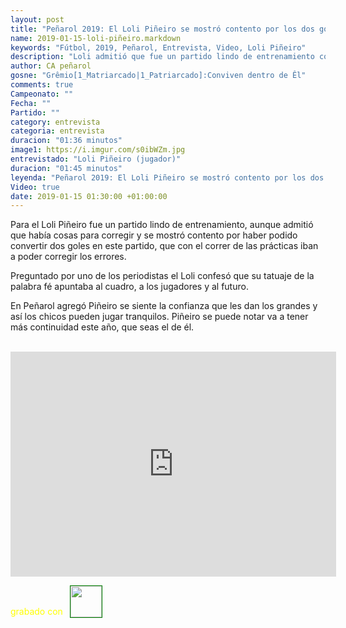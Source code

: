 ```yaml
---
layout: post
title: "Peñarol 2019: El Loli Piñeiro se mostró contento por los dos goles ante Miami Utd"
name: 2019-01-15-loli-piñeiro.markdown
keywords: "Fútbol, 2019, Peñarol, Entrevista, Video, Loli Piñeiro"
description: "Loli admitió que fue un partido lindo de entrenamiento contra el Miami Utd y se mostró contento con los dos goles que pudo convertir en este partido"
author: CA peñarol
gosne: "Grêmio[1_Matriarcado|1_Patriarcado]:Conviven dentro de Êl"
comments: true
Campeonato: ""
Fecha: ""
Partido: ""
category: entrevista
categoria: entrevista
duracion: "01:36 minutos"
image1: https://i.imgur.com/s0ibWZm.jpg
entrevistado: "Loli Piñeiro (jugador)"
duracion: "01:45 minutos"
leyenda: "Peñarol 2019: El Loli Piñeiro se mostró contento por los dos goles ante Miami Utd"
Video: true
date: 2019-01-15 01:30:00 +01:00:00
---
```


Para el Loli Piñeiro fue un partido lindo de entrenamiento, aunque admitió que había cosas para corregir y se mostró contento por haber podido convertir dos goles en este partido, que con el correr de las prácticas iban a poder corregir los errores.

Preguntado por uno de los periodistas el Loli confesó que su tatuaje de la palabra fé apuntaba al cuadro, a los jugadores y al futuro.

En Peñarol agregó Piñeiro se siente la confianza que les dan los grandes y así los chicos pueden jugar tranquilos. Piñeiro se puede notar va a tener más continuidad este año, que seas el de él.

<br>

<iframe width="521" height="360" src="https://www.youtube.com/embed/vqIcT_Gy45A" frameborder="0" allow="accelerometer; autoplay; encrypted-media; gyroscope; picture-in-picture" allowfullscreen></iframe>

<span style="color:yellow;margin-top:0px;">grabado con</span> <a href="http://ffmpeg.org"><img src="{{ site.url }}/images/ffmpeg.png" width="50px" style="border:1px solid green;vertical-align: sub;margin-left:7px;"></a>
